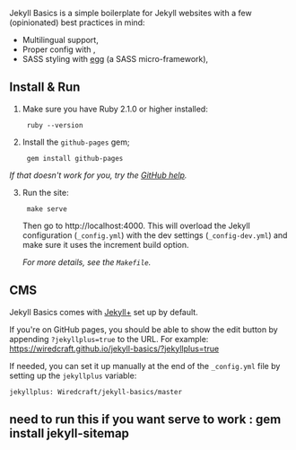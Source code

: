 Jekyll Basics is a simple boilerplate for Jekyll websites with a few (opinionated)
best practices in mind:

- Multilingual support,
- Proper config with ,
- SASS styling with [egg](https://wiredcraft.github.io/egg/) (a SASS micro-framework),

## Install & Run

1. Make sure you have Ruby 2.1.0 or higher installed:

        ruby --version

2. Install the `github-pages` gem;

        gem install github-pages

*If that doesn't work for you, try the [GitHub help](https://help.github.com/articles/setting-up-your-github-pages-site-locally-with-jekyll/).*

3. Run the site:

        make serve

    Then go to http://localhost:4000. This will overload the Jekyll configuration (`_config.yml`) with the dev settings (`_config-dev.yml`) and make sure it uses the increment build option.

    *For more details, see the `Makefile`.*

## CMS

Jekyll Basics comes with [Jekyll+](https://github.com/Wiredcraft/jekyllplus) set up by default.

If you're on GitHub pages, you should be able to show the edit button by appending `?jekyllplus=true` to the URL. For example: https://wiredcraft.github.io/jekyll-basics/?jekyllplus=true

If needed, you can set it up manually at the end of the `_config.yml` file by setting
up the `jekyllplus` variable:

    jekyllplus: Wiredcraft/jekyll-basics/master

## need to run this if you want serve to work : gem install jekyll-sitemap

